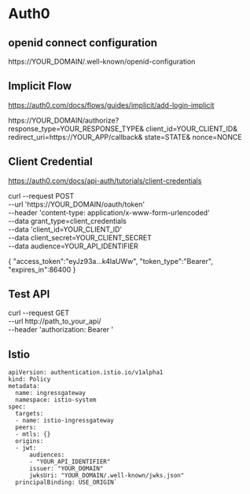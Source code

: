 # Auth0

## openid connect configuration

https://YOUR_DOMAIN/.well-known/openid-configuration

## Implicit Flow

https://auth0.com/docs/flows/guides/implicit/add-login-implicit

https://YOUR_DOMAIN/authorize?
    response_type=YOUR_RESPONSE_TYPE&
    client_id=YOUR_CLIENT_ID&
    redirect_uri=https://YOUR_APP/callback&
    state=STATE&
    nonce=NONCE

## Client Credential

https://auth0.com/docs/api-auth/tutorials/client-credentials

curl --request POST \
  --url 'https://YOUR_DOMAIN/oauth/token' \
  --header 'content-type: application/x-www-form-urlencoded' \
  --data grant_type=client_credentials \
  --data 'client_id=YOUR_CLIENT_ID' \
  --data client_secret=YOUR_CLIENT_SECRET \
  --data audience=YOUR_API_IDENTIFIER

{
 "access_token":"eyJz93a...k4laUWw",
 "token_type":"Bearer",
 "expires_in":86400
}

## Test API

curl --request GET \
  --url http://path_to_your_api/ \
  --header 'authorization: Bearer <TOKEN>'

## Istio

````
apiVersion: authentication.istio.io/v1alpha1
kind: Policy
metadata:
  name: ingressgateway
  namespace: istio-system
spec:
  targets:
  - name: istio-ingressgateway
  peers:
  - mtls: {}
  origins:
  - jwt:
      audiences:
      - "YOUR_API_IDENTIFIER"
      issuer: "YOUR_DOMAIN"
      jwksUri: "YOUR_DOMAIN/.well-known/jwks.json"
  principalBinding: USE_ORIGIN`
````